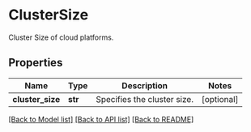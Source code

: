 # ClusterSize

Cluster Size of cloud platforms.

## Properties
Name | Type | Description | Notes
------------ | ------------- | ------------- | -------------
**cluster_size** | **str** | Specifies the cluster size. | [optional] 

[[Back to Model list]](../README.md#documentation-for-models) [[Back to API list]](../README.md#documentation-for-api-endpoints) [[Back to README]](../README.md)


